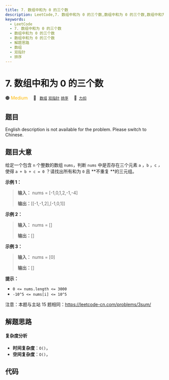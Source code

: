 ```yaml
---
title: 7. 数组中和为 0 的三个数
description: LeetCode,7. 数组中和为 0 的三个数,数组中和为 0 的三个数,数组中和为 0 的三个数,解题思路,数组,双指针,排序
keywords:
  - LeetCode
  - 7. 数组中和为 0 的三个数
  - 数组中和为 0 的三个数
  - 数组中和为 0 的三个数
  - 解题思路
  - 数组
  - 双指针
  - 排序
---
```


# 7. 数组中和为 0 的三个数

🟠 <font color=#ffb800>Medium</font>&emsp; 🔖&ensp; [`数组`](/tag/array.md) [`双指针`](/tag/two-pointers.md) [`排序`](/tag/sorting.md)&emsp; 🔗&ensp;[`力扣`](https://leetcode.cn/problems/1fGaJU)

## 题目

English description is not available for the problem. Please switch to
Chinese.


## 题目大意

给定一个包含 `n` 个整数的数组 `nums`，判断 `nums` 中是否存在三个元素 `a` ，`b` ，`c` _，_ 使得 `a + b + c =
0` ？请找出所有和为 `0` 且 **不重复  **的三元组。



**示例 1：**

> 
> 
> 
> 
> 
> **输入：** nums = [-1,0,1,2,-1,-4]
> 
> **输出：**[[-1,-1,2],[-1,0,1]]
> 
> 

**示例 2：**

> 
> 
> 
> 
> 
> **输入：** nums = []
> 
> **输出：**[]
> 
> 

**示例 3：**

> 
> 
> 
> 
> 
> **输入：** nums = [0]
> 
> **输出：**[]
> 
> 



**提示：**

  * `0 <= nums.length <= 3000`
  * `-10^5 <= nums[i] <= 10^5`



注意：本题与主站 15 题相同：<https://leetcode-cn.com/problems/3sum/>


## 解题思路

#### 复杂度分析

- **时间复杂度**：`O()`，
- **空间复杂度**：`O()`，

## 代码

```javascript

```